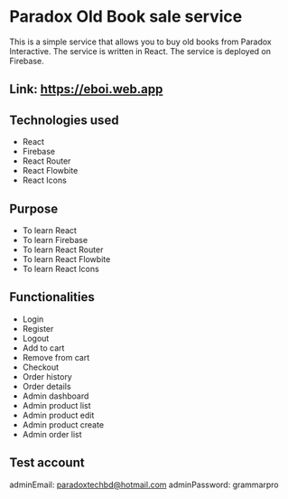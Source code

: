 # Paradox Old Book sale service

This is a simple service that allows you to buy old books from Paradox Interactive. The service is written in React. The service is deployed on Firebase.

## Link: <https://eboi.web.app>

## Technologies used

- React
- Firebase
- React Router
- React Flowbite
- React Icons

## Purpose

- To learn React
- To learn Firebase
- To learn React Router
- To learn React Flowbite
- To learn React Icons

## Functionalities

- Login
- Register
- Logout
- Add to cart
- Remove from cart
- Checkout
- Order history
- Order details
- Admin dashboard
- Admin product list
- Admin product edit
- Admin product create
- Admin order list

## Test account

adminEmail: <paradoxtechbd@hotmail.com>
adminPassword: grammarpro
